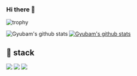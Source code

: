 ### Hi there 👋

<!--
**Gyubam/Gyubam** is a ✨ _special_ ✨ repository because its `README.md` (this file) appears on your GitHub profile.

Here are some ideas to get you started:

- 🔭 I’m currently working on ...
- 🌱 I’m currently learning ...
- 👯 I’m looking to collaborate on ...
- 🤔 I’m looking for help with ...
- 💬 Ask me about ...
- 📫 How to reach me: ...
- 😄 Pronouns: ...
- ⚡ Fun fact: ...
-->


![trophy](https://github-profile-trophy.vercel.app/?username=Gyubam)


![Gyubam's github stats](https://github-readme-stats.vercel.app/api?username=Gyubam&show_icons=true)
[![Gyubam's github stats](https://github-readme-stats.vercel.app/api/top-langs/?username=Gyubam&show_icons=true&hide_border=true&title_color=004386&icon_color=004386&layout=compact)](https://github.com/Gyubam)

## 🔧 stack
<img src="https://img.shields.io/badge/JAVA-007396?style=for-the-
badge&logo=java&logoColor=white">
<img src="https://img.shields.io/badge/github-181717?style=for-the-
badge&logo=github&logoColor=white">
<img src="https://img.shields.io/badge/Kotlin-7F52FF?style=for-the-
badge&logo=Kotlin&logoColor=white">
